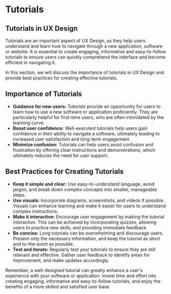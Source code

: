 # Tutorials

## Tutorials in UX Design

Tutorials are an important aspect of UX Design, as they help users understand and learn how to navigate through a new application, software or website. It is essential to create engaging, informative and easy-to-follow tutorials to ensure users can quickly comprehend the interface and become efficient in navigating it.

In this section, we will discuss the importance of tutorials in UX Design and provide best practices for creating effective tutorials.

## Importance of Tutorials

- **Guidance for new users:** Tutorials provide an opportunity for users to learn how to use a new software or application proficiently. They are particularly helpful for first-time users, who are often intimidated by the learning curve.
- **Boost user confidence:** Well-executed tutorials help users gain confidence in their ability to navigate a software, ultimately leading to increased user satisfaction and long-term engagement.
- **Minimize confusion:** Tutorials can help users avoid confusion and frustration by offering clear instructions and demonstrations, which ultimately reduces the need for user support.

## Best Practices for Creating Tutorials

- **Keep it simple and clear:** Use easy-to-understand language, avoid jargon, and break down complex concepts into smaller, manageable steps.
- **Use visuals:** Incorporate diagrams, screenshots, and videos if possible. Visuals can enhance learning and make it easier for users to understand complex instructions.
- **Make it interactive:** Encourage user engagement by making the tutorial interactive. This can be achieved by incorporating quizzes, allowing users to practice new skills, and providing immediate feedback.
- **Be concise:** Long tutorials can be overwhelming and discourage users. Present only the necessary information, and keep the tutorial as short and to-the-point as possible.
- **Test and iterate:** Regularly test your tutorials to ensure they are still relevant and effective. Gather user feedback to identify areas for improvement, and make updates accordingly.

Remember, a well-designed tutorial can greatly enhance a user's experience with your software or application. Invest time and effort into creating engaging, informative and easy-to-follow tutorials, and enjoy the benefits of a more skilled and satisfied user base.